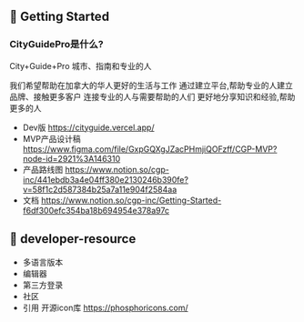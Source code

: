 ## 🚀 Getting Started

### CityGuidePro是什么?

City+Guide+Pro
城市、指南和专业的人

我们希望帮助在加拿大的华人更好的生活与工作
通过建立平台,帮助专业的人建立品牌、接触更多客户
连接专业的人与需要帮助的人们
更好地分享知识和经验,帮助更多的人

* Dev版 https://cityguide.vercel.app/
* MVP产品设计稿 https://www.figma.com/file/GxpGQXgJZacPHmjiQOFzff/CGP-MVP?node-id=2921%3A146310
* 产品路线图 https://www.notion.so/cgp-inc/441ebdb3a4e04ff380e2130246b390fe?v=58f1c2d587384b25a7a11e904f2584aa
* 文档 https://www.notion.so/cgp-inc/Getting-Started-f6df300efc354ba18b694954e378a97c

## 📁 developer-resource

* 多语言版本 
* 编辑器 
* 第三方登录 
* 社区 
* 引用 开源icon库 https://phosphoricons.com/
